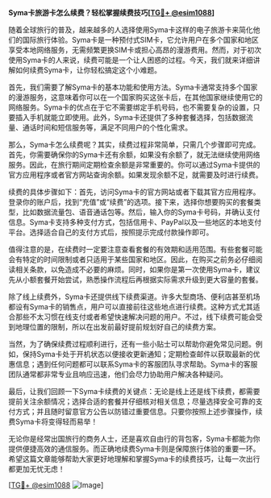 **Syma卡旅游卡怎么续费？轻松掌握续费技巧[[TG💪+ @esim1088](https://t.me/s/esim1088)]**

随着全球旅行的普及，越来越多的人选择使用Syma卡这样的电子旅游卡来简化他们的国际旅行体验。Syma卡是一种预付式SIM卡，它允许用户在多个国家和地区享受本地网络服务，无需频繁更换SIM卡或担心高昂的漫游费用。然而，对于初次使用Syma卡的人来说，续费可能是一个让人困惑的过程。今天，我们就来详细讲解如何续费Syma卡，让你轻松搞定这个小难题。

首先，我们需要了解Syma卡的基本功能和使用方法。Syma卡通常支持多个国家的漫游服务，这意味着你可以在一个国家购买这张卡后，在其他国家继续使用它的网络服务。Syma卡的优点在于它不需要绑定手机号码，也不需要复杂的设置，只要插入手机就能立即使用。此外，Syma卡还提供了多种套餐选择，包括数据流量、通话时间和短信服务等，满足不同用户的个性化需求。

那么，Syma卡怎么续费呢？其实，续费过程非常简单，只需几个步骤即可完成。首先，你需要确保你的Syma卡还有余额，如果没有余额了，就无法继续使用网络服务。因此，在旅行期间定期检查余额是非常重要的。你可以通过Syma卡提供的官方应用程序或者官方网站查询余额。如果发现余额不足，就需要及时进行续费。

续费的具体步骤如下：首先，访问Syma卡的官方网站或者下载其官方应用程序。登录你的账户后，找到“充值”或“续费”的选项。接下来，选择你想要购买的套餐类型，比如数据流量包、语音通话包等。然后，输入你的Syma卡号码，并确认支付信息。Syma卡支持多种支付方式，包括信用卡、PayPal以及一些地区的本地支付平台。选择适合自己的支付方式后，按照提示完成付款操作即可。

值得注意的是，在续费时一定要注意查看套餐的有效期和适用范围。有些套餐可能会有特定的时间限制或者只适用于某些国家和地区。因此，在购买之前务必仔细阅读相关条款，以免造成不必要的麻烦。同时，如果你是第一次使用Syma卡，建议先从小额套餐开始尝试，熟悉操作流程后再根据实际需求升级到更大容量的套餐。

除了线上续费外，Syma卡还提供线下续费渠道。许多大型商场、便利店甚至机场都设有Syma卡的销售点，用户可以直接前往这些地点进行续费。这种方式尤其适合那些不太习惯在线支付或者希望快速解决问题的用户。不过，线下续费可能会受到地理位置的限制，所以在出发前最好提前规划好自己的续费方案。

当然，为了确保续费过程顺利进行，还有一些小贴士可以帮助你避免常见问题。例如，保持Syma卡处于开机状态以便接收更新通知；定期检查邮件以获取最新的优惠信息；遇到任何问题都可以联系Syma卡的客服团队寻求帮助。Syma卡的客服团队通常都非常专业且响应迅速，他们会尽力协助用户解决各种疑问。

最后，让我们回顾一下Syma卡续费的关键点：无论是线上还是线下续费，都需要提前关注余额情况；选择合适的套餐并仔细核对相关信息；尽量选择安全可靠的支付方式；并且随时留意官方公告以防错过重要信息。只要你按照上述步骤操作，续费Syma卡将变得轻而易举！

无论你是经常出国旅行的商务人士，还是喜欢自由行的背包客，Syma卡都能为你提供便捷高效的通信服务。而正确地续费Syma卡则是保障旅行体验的重要一环。希望这篇文章能够帮助大家更好地理解和掌握Syma卡的续费技巧，让每一次出行都更加无忧无虑！

[[TG💪+ @esim1088](https://t.me/s/esim1088) ![Image](https://i.postimg.cc/4NQfJmqS/Snipaste-2025-05-13-00-14-12.png)]